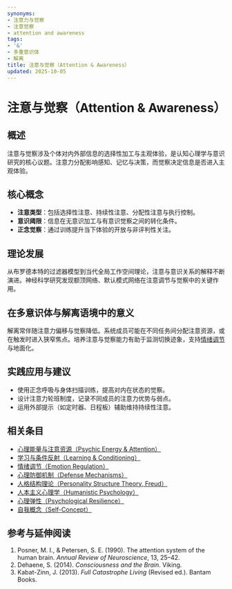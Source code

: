 ```yaml
---
synonyms:
- 注意力与觉察
- 注意觉察
- attention and awareness
tags:
- '&'
- 多重意识体
- 解离
title: 注意与觉察（Attention & Awareness）
updated: 2025-10-05
---
```


# 注意与觉察（Attention & Awareness）

## 概述

注意与觉察涉及个体对内外部信息的选择性加工与主观体验，是认知心理学与意识研究的核心议题。注意力分配影响感知、记忆与决策，而觉察决定信息是否进入主观体验。

## 核心概念

- **注意类型**：包括选择性注意、持续性注意、分配性注意与执行控制。
- **意识阈限**：信息在无意识加工与有意识觉察之间的转化条件。
- **正念觉察**：通过训练提升当下体验的开放与非评判性关注。

## 理论发展

从布罗德本特的过滤器模型到当代全局工作空间理论，注意与意识关系的解释不断演进。神经科学研究发现额顶网络、默认模式网络在注意调节与觉察中的关键作用。

## 在多意识体与解离语境中的意义

解离常伴随注意力偏移与觉察降低。系统成员可能在不同任务间分配注意资源，或在触发时进入狭窄焦点。培养注意与觉察能力有助于监测切换迹象，支持[情绪调节](entries/Emotion-Regulation.md)与地面化。

## 实践应用与建议

- 使用正念呼吸与身体扫描训练，提高对内在状态的觉察。
- 设计注意力轮班制度，记录不同成员的注意力优势与弱点。
- 运用外部提示（如定时器、日程板）辅助维持持续性注意。

## 相关条目

- [心理能量与注意资源（Psychic Energy & Attention）](/entries/Psychic-Energy-Attention.md)
- [学习与条件反射（Learning & Conditioning）](/entries/Learning-Conditioning.md)
- [情绪调节（Emotion Regulation）](/entries/Emotion-Regulation.md)
- [心理防御机制（Defense Mechanisms）](/entries/Defense-Mechanisms.md)
- [人格结构理论（Personality Structure Theory, Freud）](/entries/Personality-Structure-Theory.md)
- [人本主义心理学（Humanistic Psychology）](/entries/Humanistic-Psychology.md)
- [心理弹性（Psychological Resilience）](/entries/Psychological-Resilience.md)
- [自我概念（Self-Concept）](/entries/Self-Concept.md)

## 参考与延伸阅读

1. Posner, M. I., & Petersen, S. E. (1990). The attention system of the human brain. *Annual Review of Neuroscience*, 13, 25–42.
2. Dehaene, S. (2014). *Consciousness and the Brain*. Viking.
3. Kabat-Zinn, J. (2013). *Full Catastrophe Living* (Revised ed.). Bantam Books.
